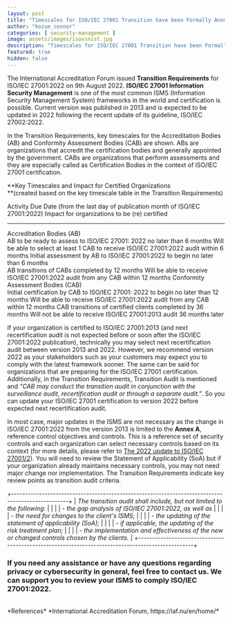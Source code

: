 ```yaml
---
layout: post
title: "Timescales for ISO/IEC 27001 Transition have been Formally Announced"
author: "kozue_connor"
categories: [ security-management ]
image: assets/images/isovsnist.jpg
description: "Timescales for ISO/IEC 27001 Transition have been Formally Announced"
featured: true
hidden: false
---
```


The International Accreditation Forum issued **Transition Requirements** for ISO/IEC 27001:2022 on 9th August 2022. **ISO/IEC 27001 Information Security Management** is one of the most common ISMS (Information Security Management System) frameworks in the world and certification is possible. Current version was published in 2013 and is expected to be updated in 2022 following the recent update of its guideline, ISO/IEC 27002:2022.

In the Transition Requirements, key timescales for the Accreditation Bodies (AB) and Conformity Assessment Bodies (CAB) are shown. ABs are organizations that accredit the certification bodies and generally appointed by the government. CABs are organizations that perform assessments and they are especially called as Certification Bodies in the context of ISO/IEC 27001 certification.

**Key Timescales and Impact for Certified Organizations\
**(created based on the key timescale table in the Transition Requirements)

  Activity                                                                     Due Date (from the last day of publication month of ISO/IEC 27001:2022)   Impact for organizations to be (re) certified
  ---------------------------------------------------------------------------- ------------------------------------------------------------------------- -------------------------------------------------------------------------------------------
  Accreditation Bodies (AB)                                                                                                                              
  AB to be ready to assess to ISO/IEC 27001: 2022 no later than                6 months                                                                  Will be able to select at least 1 CAB to receive ISO/IEC 27001:2022 audit within 6 months
  Initial assessment by AB to ISO/IEC 27001:2022 to begin no later than        6 months                                                                  
  AB transitions of CABs completed by                                          12 months                                                                 Will be able to receive ISO/IEC 27001:2022 audit from any CAB within 12 months
  Conformity Assessment Bodies (CAB)                                                                                                                     
  Initial certification by CAB to ISO/IEC 27001: 2022 to begin no later than   12 months                                                                 Will be able to receive ISO/IEC 27001:2022 audit from any CAB within 12 months
  CAB transitions of certified clients completed by                            36 months                                                                 Will not be able to receive ISO/IEC 27001:2013 audit 36 months later

If your organization is certified to ISO/IEC 27001:2013 (and next recertification audit is not expected before or soon after the ISO/IEC 27001:2022 publication), technically you may select next recertification audit between version 2013 and 2022. However, we recommend version 2022 as your stakeholders such as your customers may expect you to comply with the latest framework sooner. The same can be said for organizations that are preparing for the ISO/IEC 27001 certification. Additionally, in the Transition Requirements, Transition Audit is mentioned and *"CAB may conduct the transition audit in conjunction with the surveillance audit, recertification audit or through a separate audit."*. So you can update your ISO/IEC 27001 certification to version 2022 before expected next recertification audit.

In most case, major updates in the ISMS are not necessary as the change in ISO/IEC 27001:2022 from the version 2013 is limited to the **Annex A**, reference control objectives and controls. This is a reference set of security controls and each organization can select necessary controls based on its context (for more details, please refer to [The 2022 update to ISO/IEC 27001/2](https://ordina-cyber.github.io/New-ISO27K/)). You will need to review the Statement of Applicability (SoA) but if your organization already maintains necessary controls, you may not need major change nor implementation. The Transition Requirements indicate key review points as transition audit criteria.

+--------------------------------------------------------------------------------------------------+
| *The transition audit shall include, but not limited to the following:*                          |
|                                                                                                  |
| -   *the gap analysis of ISO/IEC 27001:2022, as well as*                                         |
|                                                                                                  |
| -   *the need for changes to the client's ISMS;*                                                 |
|                                                                                                  |
| -   *the updating of the statement of applicability (SoA);*                                      |
|                                                                                                  |
| -   *if applicable, the updating of the risk treatment plan;*                                    |
|                                                                                                  |
| -   *the implementation and effectiveness of the new or changed controls chosen by the clients.* |
+--------------------------------------------------------------------------------------------------+

### If you need any assistance or have any questions regarding privacy or cybersecurity in general, feel free to contact us. We can support you to review your ISMS to comply ISO/IEC 27001:2022.

<br>
*References*
*International Accreditation Forum, https://iaf.nu/en/home/*
